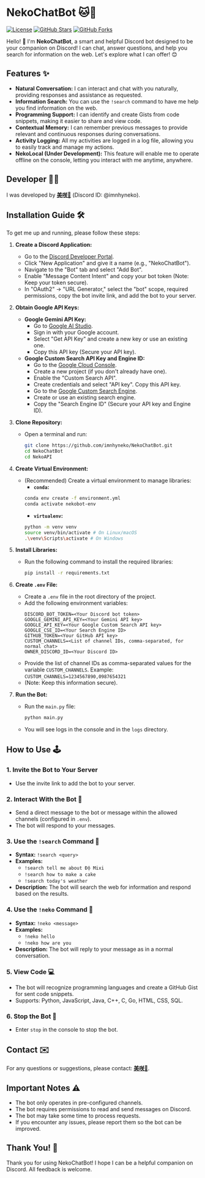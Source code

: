 # NekoChatBot 🐱💬

[![License](https://img.shields.io/badge/License-Apache%202.0-blue.svg)](https://opensource.org/licenses/Apache-2.0)
[![GitHub Stars](https://img.shields.io/github/stars/imnhyneko/NekoChatBot?style=social)](https://github.com/imnhyneko/NekoChatBot)
[![GitHub Forks](https://img.shields.io/github/forks/imnhyneko/NekoChatBot?style=social)](https://github.com/imnhyneko/NekoChatBot)

Hello! 👋 I'm **NekoChatBot**, a smart and helpful Discord bot designed to be your companion on Discord! I can chat, answer questions, and help you search for information on the web. Let's explore what I can offer! 😊

## Features ✨

-   **Natural Conversation:** I can interact and chat with you naturally, providing responses and assistance as requested.
-   **Information Search:** You can use the `!search` command to have me help you find information on the web.
-   **Programming Support:** I can identify and create Gists from code snippets, making it easier to share and view code.
-   **Contextual Memory:** I can remember previous messages to provide relevant and continuous responses during conversations.
-   **Activity Logging:** All my activities are logged in a log file, allowing you to easily track and manage my actions.
-   **NekoLocal (Under Development):** This feature will enable me to operate offline on the console, letting you interact with me anytime, anywhere.

## Developer 🧑‍💻

I was developed by [**美咲👻**](https://discordapp.com/users/920620348758695957) (Discord ID: @imnhyneko).

## Installation Guide 🛠️

To get me up and running, please follow these steps:

1.  **Create a Discord Application:**
    -   Go to the [Discord Developer Portal](https://discord.com/developers/applications).
    -   Click "New Application" and give it a name (e.g., "NekoChatBot").
    -   Navigate to the "Bot" tab and select "Add Bot".
    -   Enable "Message Content Intent" and copy your bot token (Note: Keep your token secure).
    -   In "OAuth2" -> "URL Generator," select the "bot" scope, required permissions, copy the bot invite link, and add the bot to your server.

2.  **Obtain Google API Keys:**
    *   **Google Gemini API Key:**
        -   Go to [Google AI Studio](https://aistudio.google.com/).
        -   Sign in with your Google account.
        -   Select "Get API Key" and create a new key or use an existing one.
        -   Copy this API key (Secure your API key).
    *   **Google Custom Search API Key and Engine ID:**
        -   Go to the [Google Cloud Console](https://console.cloud.google.com/).
        -   Create a new project (if you don't already have one).
        -   Enable the "Custom Search API".
        -   Create credentials and select "API key". Copy this API key.
        -   Go to the [Google Custom Search Engine](https://cse.google.com/cse/all).
        -   Create or use an existing search engine.
        -   Copy the "Search Engine ID" (Secure your API key and Engine ID).

3.  **Clone Repository:**
    -   Open a terminal and run:
        ```bash
        git clone https://github.com/imnhyneko/NekoChatBot.git
        cd NekoChatBot
        cd NekoAPI
        ```

4.  **Create Virtual Environment:**
    -   (Recommended) Create a virtual environment to manage libraries:
        -   **`conda`:**
          ```bash
          conda env create -f environment.yml
          conda activate nekobot-env
          ```
        -   **`virtualenv`:**
          ```bash
          python -m venv venv
          source venv/bin/activate # On Linux/macOS
          .\venv\Scripts\activate # On Windows
          ```

5.  **Install Libraries:**
    -   Run the following command to install the required libraries:
        ```bash
        pip install -r requirements.txt
        ```

6.  **Create `.env` File:**
    -   Create a `.env` file in the root directory of the project.
    -   Add the following environment variables:
        ```
        DISCORD_BOT_TOKEN=<Your Discord bot token>
        GOOGLE_GEMINI_API_KEY=<Your Gemini API key>
        GOOGLE_API_KEY=<Your Google Custom Search API key>
        GOOGLE_CSE_ID=<Your Search Engine ID>
        GITHUB_TOKEN=<Your GitHub API key>
        CUSTOM_CHANNELS=<List of channel IDs, comma-separated, for normal chat>
        OWNER_DISCORD_ID=<Your Discord ID>
        ```
     - Provide the list of channel IDs as comma-separated values for the variable `CUSTOM_CHANNELS`. Example: `CUSTOM_CHANNELS=1234567890,0987654321`
    -   (Note: Keep this information secure).

7.  **Run the Bot:**
    -   Run the `main.py` file:
        ```bash
        python main.py
        ```
    -   You will see logs in the console and in the `logs` directory.

## How to Use 🕹️

### 1. Invite the Bot to Your Server
- Use the invite link to add the bot to your server.

### 2. Interact With the Bot 💬
- Send a direct message to the bot or message within the allowed channels (configured in `.env`).
- The bot will respond to your messages.

### 3. Use the `!search` Command 🔎

-   **Syntax:** `!search <query>`
-   **Examples:**
    -   `!search tell me about Độ Mixi`
    -   `!search how to make a cake`
    -   `!search today's weather`
-   **Description:** The bot will search the web for information and respond based on the results.

### 4. Use the `!neko` Command 💬

-   **Syntax:** `!neko <message>`
-   **Examples:**
    -   `!neko hello`
    -   `!neko how are you`
-   **Description:** The bot will reply to your message as in a normal conversation.

### 5. View Code 💻

-   The bot will recognize programming languages and create a GitHub Gist for sent code snippets.
-   Supports: Python, JavaScript, Java, C++, C, Go, HTML, CSS, SQL.

### 6. Stop the Bot 🛑

-   Enter `stop` in the console to stop the bot.

## Contact ✉️

For any questions or suggestions, please contact: [**美咲👻**](https://discordapp.com/users/920620348758695957).

## Important Notes ⚠️

-   The bot only operates in pre-configured channels.
-   The bot requires permissions to read and send messages on Discord.
-   The bot may take some time to process requests.
-   If you encounter any issues, please report them so the bot can be improved.

## Thank You! 🙏

Thank you for using NekoChatBot! I hope I can be a helpful companion on Discord. All feedback is welcome.
